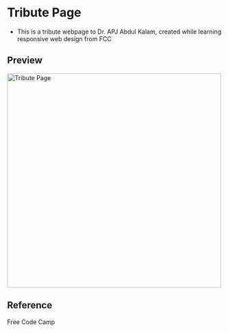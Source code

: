 # Tribute Page

- This is a tribute webpage to Dr. APJ Abdul Kalam, created while learning responsive web design from FCC

## Preview
[<img src="https://user-images.githubusercontent.com/85508314/219867982-87ca1b78-bb88-46bf-bced-9ac307d1e673.png" width="500" alt="Tribute Page">](https://imsatyasaiteja.github.io/Tribute_page/)

## Reference
Free Code Camp
